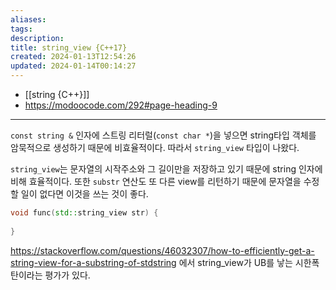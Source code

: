 ```yaml
---
aliases: 
tags: 
description:
title: string_view {C++17}
created: 2024-01-13T12:54:26
updated: 2024-01-14T00:14:27
---
```

- [[string {C++}]]
- <https://modoocode.com/292#page-heading-9>
---

`const string &` 인자에 스트링 리터럴(`const char *`)을 넣으면 string타입 객체를 암묵적으로 생성하기 때문에 비효율적이다. 따라서 `string_view` 타입이 나왔다.

`string_view`는 문자열의 시작주소와 그 길이만을 저장하고 있기 때문에 string 인자에 비해 효율적이다. 또한 `substr` 연산도 또 다른 view를 리턴하기 때문에 문자열을 수정할 일이 없다면 이것을 쓰는 것이 좋다.

```cpp
void func(std::string_view str) {
	
}
```

<https://stackoverflow.com/questions/46032307/how-to-efficiently-get-a-string-view-for-a-substring-of-stdstring> 에서 string_view가 UB를 낳는 시한폭탄이라는 평가가 있다.
